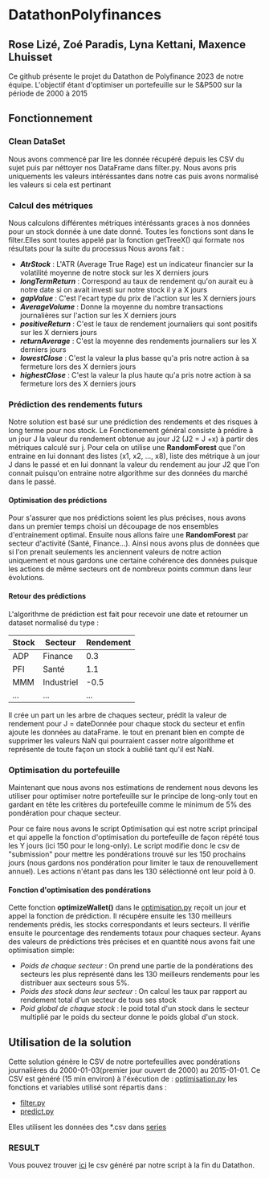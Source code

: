 # DatathonPolyfinances
## Rose Lizé, Zoé Paradis, Lyna Kettani, Maxence Lhuisset
Ce github présente le projet du Datathon de Polyfinance 2023 de notre équipe. L'objectif étant d'optimiser un portefeuille sur le S&P500 sur la période de 2000 à 2015
## Fonctionnement
### Clean DataSet
Nous avons commencé par lire les donnée récupéré depuis les CSV du sujet puis par néttoyer nos DataFrame dans filter.py. Nous avons pris uniquements les valeurs intéréssantes dans notre cas puis avons normalisé les valeurs si cela est pertinant
### Calcul des métriques
Nous calculons différentes métriques intéréssants graces à nos données pour un stock donnée à une date donné. Toutes les fonctions sont dans le filter.Elles sont toutes appelé par la fonction getTreeX() qui formate nos résultats pour la suite du processus
Nous avons fait :
- ***AtrStock*** : L'ATR (Average True Rage) est un indicateur financier sur la volatilité moyenne de notre stock sur les X derniers jours
- ***longTermReturn*** : Correspond au taux de rendement qu'on aurait eu à notre date si on avait investi sur notre stock il y a X jours
- ***gapValue*** : C'est l'ecart type du prix de l'action sur les X derniers jours
- ***AverageVolume*** : Donne la moyenne du nombre transactions journalières sur l'action sur les X derniers jours
- ***positiveReturn*** : C'est le taux de rendement journaliers qui sont positifs sur les X derniers jours
- ***returnAverage*** : C'est la moyenne des rendements journaliers sur les X derniers jours
- ***lowestClose*** : C'est la valeur la plus basse qu'a pris notre action à sa fermeture lors des X derniers jours
- ***highestClose*** : C'est la valeur la plus haute qu'a pris notre action à sa fermeture lors des X derniers jours

### Prédiction des rendements futurs

Notre solution est basé sur une prédiction des rendements et des risques à long terme pour nos stock. 
Le Fonctionement général consiste à prédire à un jour J la valeur du rendement obtenue au jour J2 (J2 = J +x) à partir des métriques calculé sur j.
Pour cela on utilise une **RandomForest** que l'on entraine en lui donnant des listes (x1, x2, ..., x8), liste des métrique à un jour J dans le passé et en lui donnant la valeur du rendement au jour J2 que l'on connait puisqu'on entraine notre algorithme sur des données du marché dans le passé.
#### Optimisation des prédictions
Pour s'assurer que nos prédictions soient les plus précises, nous avons dans un premier temps choisi un découpage de nos ensembles d'entrainement optimal. 
Ensuite nous allons faire une **RandomForest** par secteur d'activité (Santé, Finance...). 
Ainsi nous avons plus de données que si l'on prenait seulements les anciennent valeurs de notre action uniquement et nous gardons une certaine cohérence des données puisque les actions de même secteurs ont de nombreux points commun dans leur évolutions.

#### Retour des prédictions

L'algorithme de prédiction est fait pour recevoir une date et retourner un dataset normalisé du type :

| **Stock** | **Secteur** | **Rendement** |
|-----------|-------------|---------------|
|  ADP      | Finance     | 0.3           |
| PFI       | Santé       | 1.1           |
| MMM       | Industriel  | -0.5          |
| ...       | ...         | ...           |

Il crée un part un les arbre de chaques secteur, prédit la valeur de rendement pour J = dateDonnée pour chaque stock du secteur et enfin ajoute les données au dataFrame. le tout en prenant bien en compte de supprimer les valeurs NaN qui pourraient casser notre algorithme et représente de toute façon un stock à oublié tant qu'il est NaN.

### Optimisation du portefeuille

Maintenant que nous avons nos estimations de rendement nous devons les utiliser pour optimiser notre portefeuille sur le principe de long-only tout en gardant en tête les critères du portefeuille comme le minimum de 5% des pondération pour chaque secteur.

Pour ce faire nous avons le script Optimisation qui est notre script principal et qui appelle la fonction d'optimisation du portefeuille de façon répété tous les Y jours (ici 150 pour le long-only).
Le script modifie donc le csv de "submission" pour mettre les pondérations trouvé sur les 150 prochains jours (nous gardons nos pondération pour limiter le taux de renouvellement annuel). Les actions n'étant pas dans les 130 séléctionné ont leur poid à 0.
#### Fonction d'optimisation des pondérations
Cette fonction **optimizeWallet()** dans le [optimisation.py](optimisation.py) reçoit un jour et appel la fonction de prédiction. Il récupère ensuite les 130 meilleurs rendements prédis, les stocks correspondants et leurs secteurs. 
Il vérifie ensuite le pourcentage des rendements totaux pour chaques secteur.
Ayans des valeurs de prédictions très précises et en quantité nous avons fait une optimisation simple:
- *Poids de chaque secteur* : On prend une partie de la pondérations des secteurs les plus représenté dans les 130 meilleurs rendements pour les distribuer aux secteurs sous 5%.
- *Poids des stock dans leur secteur* : On calcul les taux par rapport au rendement total d'un secteur de tous ses stock
- *Poid global de chaque stock* : le poid total d'un stock dans le secteur multiplié par le poids du secteur donne le poids global d'un stock.

## Utilisation de la solution 
Cette solution génère le CSV de notre portefeuilles avec pondérations journalières du 2000-01-03(premier jour ouvert de 2000) au 2015-01-01. Ce CSV est généré (15 min environ) à l'éxécution de :
[optimisation.py](optimisation.py)
les fonctions et variables utilisé sont répartis dans :
- [filter.py](filter.py)
- [predict.py](predict.py)

Elles utilisent les données des *.csv dans [series](series)

### RESULT
Vous pouvez trouver [ici](submissionResultCopy.csv) le csv généré par notre script à la fin du Datathon.
